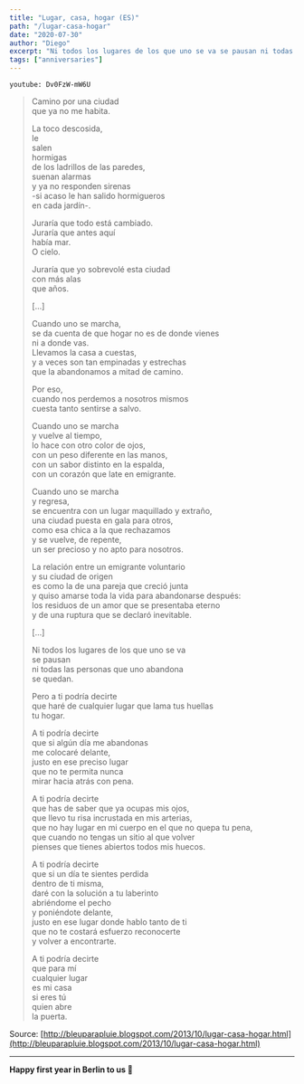 ```yaml
---
title: "Lugar, casa, hogar (ES)"
path: "/lugar-casa-hogar"
date: "2020-07-30"
author: "Diego"
excerpt: "Ni todos los lugares de los que uno se va se pausan ni todas las personas que uno abandona se quedan."
tags: ["anniversaries"]
---
```


`youtube: Dv0FzW-mW6U`

> Camino por una ciudad <br/>
> que ya no me habita. <br/>
> 
> La toco descosida, <br/>
> le <br/>
> salen <br/>
> hormigas <br/>
> de los ladrillos de las paredes, <br/>
> suenan alarmas <br/>
> y ya no responden sirenas <br/>
> -si acaso le han salido hormigueros <br/>
> en cada jardín-. <br/>
> 
> Juraría que todo está cambiado. <br/>
> Juraría que antes aquí <br/>
> había mar. <br/>
> O cielo. <br/>
> 
> Juraría que yo sobrevolé esta ciudad <br/>
> con más alas <br/>
> que años. <br/>
> 
> [...] <br/>
> 
> Cuando uno se marcha, <br/>
> se da cuenta de que hogar no es de donde vienes <br/>
> ni a donde vas. <br/>
> Llevamos la casa a cuestas, <br/>
> y a veces son tan empinadas y estrechas <br/>
> que la abandonamos a mitad de camino. <br/>
> 
> Por eso, <br/>
> cuando nos perdemos a nosotros mismos <br/>
> cuesta tanto sentirse a salvo. <br/>
> 
> Cuando uno se marcha <br/>
> y vuelve al tiempo, <br/>
> lo hace con otro color de ojos, <br/>
> con un peso diferente en las manos, <br/>
> con un sabor distinto en la espalda, <br/>
> con un corazón que late en emigrante. <br/>
> 
> Cuando uno se marcha <br/>
> y regresa, <br/>
> se encuentra con un lugar maquillado y extraño, <br/>
> una ciudad puesta en gala para otros, <br/>
> como esa chica a la que rechazamos <br/>
> y se vuelve, de repente, <br/>
> un ser precioso y no apto para nosotros. <br/>
> 
> La relación entre un emigrante voluntario <br/>
> y su ciudad de origen <br/>
> es como la de una pareja que creció junta <br/>
> y quiso amarse toda la vida para abandonarse después: <br/>
> los residuos de un amor que se presentaba eterno <br/>
> y de una ruptura que se declaró inevitable. <br/>
> 
> [...] <br/>
> 
> Ni todos los lugares de los que uno se va <br/>
> se pausan <br/>
> ni todas las personas que uno abandona <br/>
> se quedan. <br/>
> 
> Pero a ti podría decirte <br/>
> que haré de cualquier lugar que lama tus huellas <br/>
> tu hogar. <br/>
> 
> A ti podría decirte <br/>
> que si algún día me abandonas <br/>
> me colocaré delante, <br/>
> justo en ese preciso lugar <br/>
> que no te permita nunca <br/>
> mirar hacia atrás con pena. <br/>
> 
> A ti podría decirte <br/>
> que has de saber que ya ocupas mis ojos, <br/>
> que llevo tu risa incrustada en mis arterias, <br/>
> que no hay lugar en mi cuerpo en el que no quepa tu pena, <br/>
> que cuando no tengas un sitio al que volver <br/>
> pienses que tienes abiertos todos mis huecos. <br/>
> 
> A ti podría decirte <br/>
> que si un día te sientes perdida <br/>
> dentro de ti misma, <br/>
> daré con la solución a tu laberinto <br/>
> abriéndome el pecho <br/>
> y poniéndote delante, <br/>
> justo en ese lugar donde hablo tanto de ti <br/>
> que no te costará esfuerzo reconocerte <br/>
> y volver a encontrarte. <br/>
> 
> A ti podría decirte <br/>
> que para mí <br/>
> cualquier lugar <br/>
> es mi casa <br/>
> si eres tú <br/>
> quien abre <br/>
> la puerta.

Source: [http://bleuparapluie.blogspot.com/2013/10/lugar-casa-hogar.html](http://bleuparapluie.blogspot.com/2013/10/lugar-casa-hogar.html)

---

**Happy first year in Berlin to us 🎂**